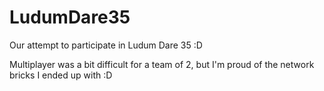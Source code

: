# LudumDare35

Our attempt to participate in Ludum Dare 35 :D

Multiplayer was a bit difficult for a team of 2, but I'm proud of the network bricks I ended up with :D
